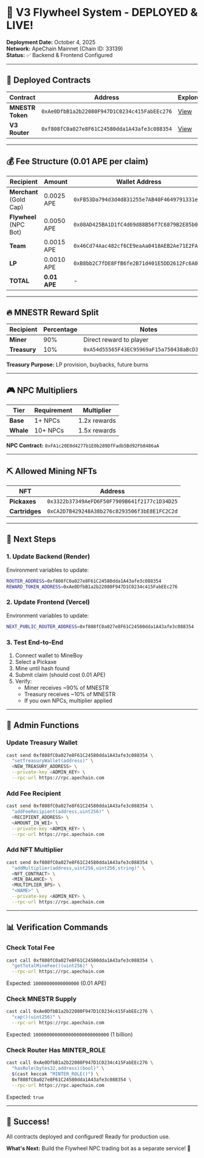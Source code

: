 # 🎉 V3 Flywheel System - DEPLOYED & LIVE!

**Deployment Date:** October 4, 2025  
**Network:** ApeChain Mainnet (Chain ID: 33139)  
**Status:** ✅ Backend & Frontend Configured

---

## 📝 Deployed Contracts

| Contract | Address | Explorer |
|----------|---------|----------|
| **MNESTR Token** | `0xAe0DfbB1a2b22080F947D1C0234c415FabEEc276` | [View](https://apescan.io/address/0xAe0DfbB1a2b22080F947D1C0234c415FabEEc276) |
| **V3 Router** | `0xf808fC0a027e8F61C24580dda1A43afe3c088354` | [View](https://apescan.io/address/0xf808fC0a027e8F61C24580dda1A43afe3c088354) |

---

## 💰 Fee Structure (0.01 APE per claim)

| Recipient | Amount | Wallet Address |
|-----------|--------|----------------|
| **Merchant** (Gold Cap) | 0.0025 APE | `0xFB53Da794d3d4d831255e7AB40F4649791331e75` |
| **Flywheel** (NPC Bot) | 0.0050 APE | `0x08AD425BA1D1fC4d69d88B56f7C6879B2E85b0C4` |
| **Team** | 0.0015 APE | `0x46Cd74Aac482cf6CE9eaAa0418AEB2Ae71E2FAc5` |
| **LP** | 0.0010 APE | `0xB8bb2C7fDE8FfB6fe2B71d401E5DD2612Fc6A043` |
| **TOTAL** | **0.01 APE** | - |

---

## 🔥 MNESTR Reward Split

| Recipient | Percentage | Notes |
|-----------|------------|-------|
| **Miner** | 90% | Direct reward to player |
| **Treasury** | 10% | `0xA54d55565F43EC95969aF15a750438aBcD3B6C54` |

**Treasury Purpose:** LP provision, buybacks, future burns

---

## 🎮 NPC Multipliers

| Tier | Requirement | Multiplier |
|------|-------------|------------|
| **Base** | 1+ NPCs | 1.2x rewards |
| **Whale** | 10+ NPCs | 1.5x rewards |

**NPC Contract:** `0xFA1c20E0d4277b1E0b289DfFadb5Bd92Fb8486aA`

---

## ⛏️ Allowed Mining NFTs

| NFT | Address |
|-----|---------|
| **Pickaxes** | `0x3322b37349AeFD6F50F7909B641f2177c1D34D25` |
| **Cartridges** | `0xCA2D7B429248A38b276c8293506f3bE8E1FC2C2d` |

---

## 🚀 Next Steps

### 1. Update Backend (Render)

Environment variables to update:
```bash
ROUTER_ADDRESS=0xf808fC0a027e8F61C24580dda1A43afe3c088354
REWARD_TOKEN_ADDRESS=0xAe0DfbB1a2b22080F947D1C0234c415FabEEc276
```

### 2. Update Frontend (Vercel)

Environment variables to update:
```bash
NEXT_PUBLIC_ROUTER_ADDRESS=0xf808fC0a027e8F61C24580dda1A43afe3c088354
```

### 3. Test End-to-End

1. Connect wallet to MineBoy
2. Select a Pickaxe
3. Mine until hash found
4. Submit claim (should cost 0.01 APE)
5. Verify:
   - Miner receives ~90% of MNESTR
   - Treasury receives ~10% of MNESTR
   - If you own NPCs, multiplier applied

---

## 🔧 Admin Functions

### Update Treasury Wallet
```bash
cast send 0xf808fC0a027e8F61C24580dda1A43afe3c088354 \
  "setTreasuryWallet(address)" \
  <NEW_TREASURY_ADDRESS> \
  --private-key <ADMIN_KEY> \
  --rpc-url https://rpc.apechain.com
```

### Add Fee Recipient
```bash
cast send 0xf808fC0a027e8F61C24580dda1A43afe3c088354 \
  "addFeeRecipient(address,uint256)" \
  <RECIPIENT_ADDRESS> \
  <AMOUNT_IN_WEI> \
  --private-key <ADMIN_KEY> \
  --rpc-url https://rpc.apechain.com
```

### Add NFT Multiplier
```bash
cast send 0xf808fC0a027e8F61C24580dda1A43afe3c088354 \
  "addMultiplier(address,uint256,uint256,string)" \
  <NFT_CONTRACT> \
  <MIN_BALANCE> \
  <MULTIPLIER_BPS> \
  "<NAME>" \
  --private-key <ADMIN_KEY> \
  --rpc-url https://rpc.apechain.com
```

---

## 📊 Verification Commands

### Check Total Fee
```bash
cast call 0xf808fC0a027e8F61C24580dda1A43afe3c088354 \
  "getTotalMineFee()(uint256)" \
  --rpc-url https://rpc.apechain.com
```

Expected: `10000000000000000` (0.01 APE)

### Check MNESTR Supply
```bash
cast call 0xAe0DfbB1a2b22080F947D1C0234c415FabEEc276 \
  "cap()(uint256)" \
  --rpc-url https://rpc.apechain.com
```

Expected: `1000000000000000000000000000` (1 billion)

### Check Router Has MINTER_ROLE
```bash
cast call 0xAe0DfbB1a2b22080F947D1C0234c415FabEEc276 \
  "hasRole(bytes32,address)(bool)" \
  $(cast keccak "MINTER_ROLE()") \
  0xf808fC0a027e8F61C24580dda1A43afe3c088354 \
  --rpc-url https://rpc.apechain.com
```

Expected: `true`

---

## 🎉 Success!

All contracts deployed and configured! Ready for production use.

**What's Next:** Build the Flywheel NPC trading bot as a separate service! 🤖
